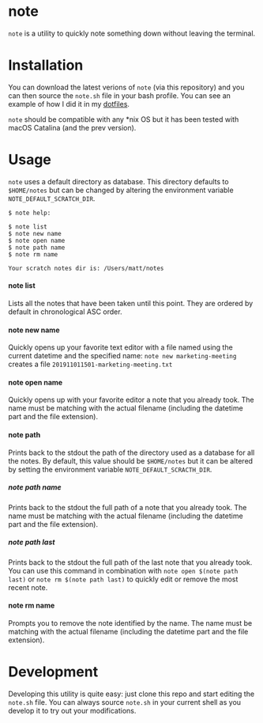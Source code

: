note
===

`note` is a utility to quickly note something down without leaving the terminal.


Installation
===

You can download the latest verions of `note` (via this repository) and you can then source the `note.sh` file in your bash profile. You can see an example of how I did it in my [dotfiles](https://github.com/mattmezza/dotfiles).

`note` should be compatible with any *nix OS but it has been tested with macOS Catalina (and the prev version).


Usage
===

`note` uses a default directory as database. This directory defaults to `$HOME/notes` but can be changed by altering the environment variable `NOTE_DEFAULT_SCRATCH_DIR`.
```
$ note help:

$ note list
$ note new name
$ note open name
$ note path name
$ note rm name

Your scratch notes dir is: /Users/matt/notes
```

#### note list

Lists all the notes that have been taken until this point. They are ordered by default in chronological ASC order.

#### note new name

Quickly opens up your favorite text editor with a file named using the current datetime and the specified name: `note new marketing-meeting` creates a file `201911011501-marketing-meeting.txt`

#### note open name

Quickly opens up with your favorite editor a note that you already took. The name must be matching with the actual filename (including the datetime part and the file extension).

#### note path

Prints back to the stdout the path of the directory used as a database for all the notes. By default, this value should be `$HOME/notes` but it can be altered by setting the environment variable `NOTE_DEFAULT_SCRACTH_DIR`.

##### note path name

Prints back to the stdout the full path of a note that you already took. The name must be matching with the actual filename (including the datetime part and the file extension).

##### note path last

Prints back to the stdout the full path of the last note that you already took. You can use this command in combination with `note open $(note path last)` or `note rm $(note path last)` to quickly edit or remove the most recent note.

#### note rm name

Prompts you to remove the note identified by the name. The name must be matching with the actual filename (including the datetime part and the file extension).

Development
===

Developing this utility is quite easy: just clone this repo and start editing the `note.sh` file. You can always source `note.sh` in your current shell as you develop it to try out your modifications.
